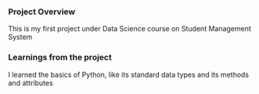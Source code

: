 ### Project Overview

 This is my first project under Data Science course on Student Management System


### Learnings from the project

 I learned the basics of Python, like its standard data types and its methods and attributes


